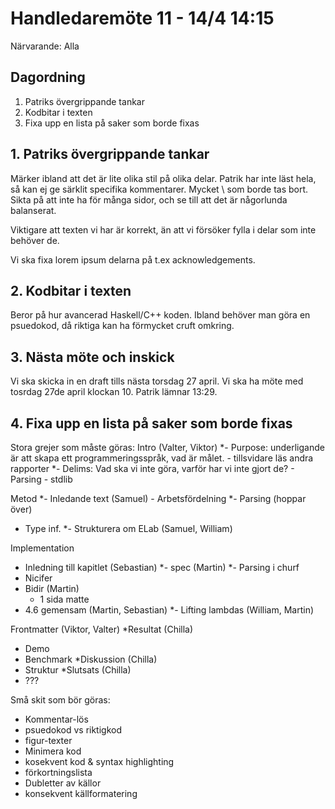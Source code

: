 # Handledaremöte 11 - 14/4 14:15

Närvarande: Alla

## Dagordning
1. Patriks övergrippande tankar
2. Kodbitar i texten
3. Fixa upp en lista på saker som borde fixas

## 1. Patriks övergrippande tankar
Märker ibland att det är lite olika stil på olika delar.
Patrik har inte läst hela, så kan ej ge särklit specifika kommentarer.
Mycket \\ som borde tas bort.
Sikta på att inte ha för många sidor, och se till att det är någorlunda 
balanserat.

Viktigare att texten vi har är korrekt, än att vi försöker fylla i delar
som inte behöver de.

Vi ska fixa lorem ipsum delarna på t.ex acknowledgements.

## 2. Kodbitar i texten
Beror på hur avancerad Haskell/C++ koden. Ibland behöver man göra en
psuedokod, då riktiga kan ha förmycket cruft omkring.

## 3. Nästa möte och inskick
Vi ska skicka in en draft tills nästa torsdag 27 april.
Vi ska ha möte med tosrdag 27de april klockan 10.
Patrik lämnar 13:29.

## 4. Fixa upp en lista på saker som borde fixas
Stora grejer som måste göras:
Intro (Valter, Viktor)
  *- Purpose: underligande är att skapa ett programmeringsspråk, vad är målet.
    - tillsvidare läs andra rapporter
  *- Delims: Vad ska vi inte göra, varför har vi inte gjort de?
    - Parsing
    - stdlib

Metod
  *- Inledande text (Samuel)
    - Arbetsfördelning
  *- Parsing (hoppar över)
  - Type inf.
  *- Strukturera om ELab (Samuel, William)

Implementation 
  - Inledning till kapitlet (Sebastian)
  *- spec (Martin)
  *- Parsing i churf
  - Nicifer
  - Bidir (Martin)
    - 1 sida matte
  - 4.6 gemensam (Martin, Sebastian)
  *- Lifting lambdas (William, Martin)

Frontmatter (Viktor, Valter)
*Resultat (Chilla)
  - Demo
  - Benchmark
*Diskussion (Chilla)
  - Struktur
*Slutsats (Chilla)
  - ??? 

Små skit som bör göras:
  - Kommentar-lös
  - psuedokod vs riktigkod
  - figur-texter
  - Minimera kod
  - kosekvent kod & syntax highlighting
  - förkortningslista
  - Dubletter av källor
  - konsekvent källformatering 